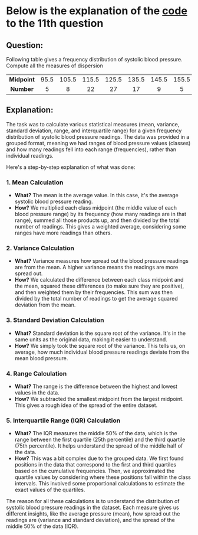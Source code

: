 # Below is the explanation of the [code](./11_blood_pressure.r) to the 11th question

## Question:

Following table gives a frequency distribution of systolic blood pressure. Compute all the measures of dispersion

|              |       |        |        |        |        |        |        |        |        |
| :----------: | :---: | :----: | :----: | :----: | :----: | :----: | :----: | :----: | :----: |
| **Midpoint** | 95\.5 | 105\.5 | 115\.5 | 125\.5 | 135\.5 | 145\.5 | 155\.5 | 165\.5 | 175\.5 |
|  **Number**  |   5   |   8    |   22   |   27   |   17   |   9    |   5    |   5    |   2    |

## Explanation:

The task was to calculate various statistical measures (mean, variance, standard deviation, range, and interquartile range) for a given frequency distribution of systolic blood pressure readings. The data was provided in a grouped format, meaning we had ranges of blood pressure values (classes) and how many readings fell into each range (frequencies), rather than individual readings.

Here's a step-by-step explanation of what was done:

### 1. **Mean Calculation**

- **What?** The mean is the average value. In this case, it's the average systolic blood pressure reading.
- **How?** We multiplied each class midpoint (the middle value of each blood pressure range) by its frequency (how many readings are in that range), summed all those products up, and then divided by the total number of readings. This gives a weighted average, considering some ranges have more readings than others.

### 2. **Variance Calculation**

- **What?** Variance measures how spread out the blood pressure readings are from the mean. A higher variance means the readings are more spread out.
- **How?** We calculated the difference between each class midpoint and the mean, squared these differences (to make sure they are positive), and then weighted them by their frequencies. This sum was then divided by the total number of readings to get the average squared deviation from the mean.

### 3. **Standard Deviation Calculation**

- **What?** Standard deviation is the square root of the variance. It's in the same units as the original data, making it easier to understand.
- **How?** We simply took the square root of the variance. This tells us, on average, how much individual blood pressure readings deviate from the mean blood pressure.

### 4. **Range Calculation**

- **What?** The range is the difference between the highest and lowest values in the data.
- **How?** We subtracted the smallest midpoint from the largest midpoint. This gives a rough idea of the spread of the entire dataset.

### 5. **Interquartile Range (IQR) Calculation**

- **What?** The IQR measures the middle 50% of the data, which is the range between the first quartile (25th percentile) and the third quartile (75th percentile). It helps understand the spread of the middle half of the data.
- **How?** This was a bit complex due to the grouped data. We first found positions in the data that correspond to the first and third quartiles based on the cumulative frequencies. Then, we approximated the quartile values by considering where these positions fall within the class intervals. This involved some proportional calculations to estimate the exact values of the quartiles.

The reason for all these calculations is to understand the distribution of systolic blood pressure readings in the dataset. Each measure gives us different insights, like the average pressure (mean), how spread out the readings are (variance and standard deviation), and the spread of the middle 50% of the data (IQR).
